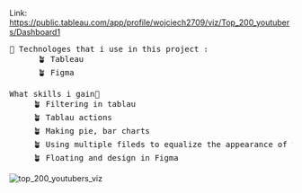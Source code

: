 Link: https://public.tableau.com/app/profile/wojciech2709/viz/Top_200_youtubers/Dashboard1
<pre>
🌵 Technologes that i use in this project :
      🪴 Tableau
      🪴 Figma
    
What skills i gain🤔
     🪴 Filtering in tablau
     🪴 Tablau actions
     🪴 Making pie, bar charts
     🪴 Using multiple fileds to equalize the appearance of the dashboard
     🪴 Floating and design in Figma
</pre>   
![top_200_youtubers_viz](https://user-images.githubusercontent.com/98957777/184969882-2cfa3e0d-c352-4788-ad88-2a4df74bffd6.png)
